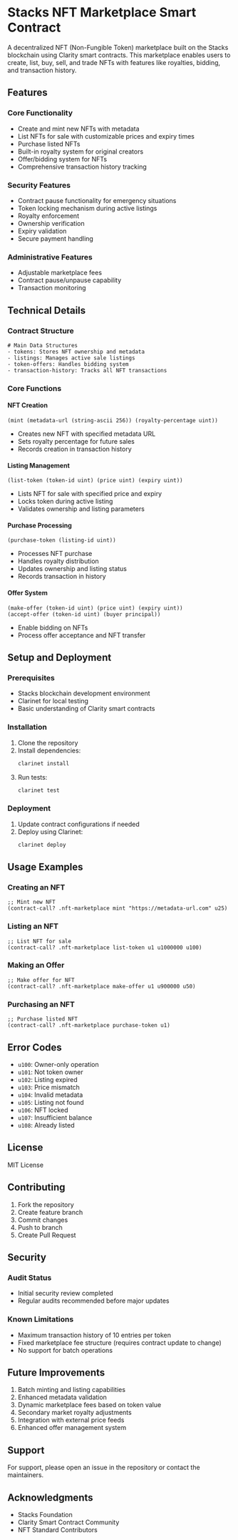 # Stacks NFT Marketplace Smart Contract

A decentralized NFT (Non-Fungible Token) marketplace built on the Stacks blockchain using Clarity smart contracts. This marketplace enables users to create, list, buy, sell, and trade NFTs with features like royalties, bidding, and transaction history.

## Features

### Core Functionality
- Create and mint new NFTs with metadata
- List NFTs for sale with customizable prices and expiry times
- Purchase listed NFTs
- Built-in royalty system for original creators
- Offer/bidding system for NFTs
- Comprehensive transaction history tracking

### Security Features
- Contract pause functionality for emergency situations
- Token locking mechanism during active listings
- Royalty enforcement
- Ownership verification
- Expiry validation
- Secure payment handling

### Administrative Features
- Adjustable marketplace fees
- Contract pause/unpause capability
- Transaction monitoring

## Technical Details

### Contract Structure

```clarity
# Main Data Structures
- tokens: Stores NFT ownership and metadata
- listings: Manages active sale listings
- token-offers: Handles bidding system
- transaction-history: Tracks all NFT transactions
```

### Core Functions

#### NFT Creation
```clarity
(mint (metadata-url (string-ascii 256)) (royalty-percentage uint))
```
- Creates new NFT with specified metadata URL
- Sets royalty percentage for future sales
- Records creation in transaction history

#### Listing Management
```clarity
(list-token (token-id uint) (price uint) (expiry uint))
```
- Lists NFT for sale with specified price and expiry
- Locks token during active listing
- Validates ownership and listing parameters

#### Purchase Processing
```clarity
(purchase-token (listing-id uint))
```
- Processes NFT purchase
- Handles royalty distribution
- Updates ownership and listing status
- Records transaction in history

#### Offer System
```clarity
(make-offer (token-id uint) (price uint) (expiry uint))
(accept-offer (token-id uint) (buyer principal))
```
- Enable bidding on NFTs
- Process offer acceptance and NFT transfer

## Setup and Deployment

### Prerequisites
- Stacks blockchain development environment
- Clarinet for local testing
- Basic understanding of Clarity smart contracts

### Installation
1. Clone the repository
2. Install dependencies:
   ```bash
   clarinet install
   ```
3. Run tests:
   ```bash
   clarinet test
   ```

### Deployment
1. Update contract configurations if needed
2. Deploy using Clarinet:
   ```bash
   clarinet deploy
   ```

## Usage Examples

### Creating an NFT
```clarity
;; Mint new NFT
(contract-call? .nft-marketplace mint "https://metadata-url.com" u25)
```

### Listing an NFT
```clarity
;; List NFT for sale
(contract-call? .nft-marketplace list-token u1 u1000000 u100)
```

### Making an Offer
```clarity
;; Make offer for NFT
(contract-call? .nft-marketplace make-offer u1 u900000 u50)
```

### Purchasing an NFT
```clarity
;; Purchase listed NFT
(contract-call? .nft-marketplace purchase-token u1)
```

## Error Codes

- `u100`: Owner-only operation
- `u101`: Not token owner
- `u102`: Listing expired
- `u103`: Price mismatch
- `u104`: Invalid metadata
- `u105`: Listing not found
- `u106`: NFT locked
- `u107`: Insufficient balance
- `u108`: Already listed

## License
MIT License

## Contributing
1. Fork the repository
2. Create feature branch
3. Commit changes
4. Push to branch
5. Create Pull Request

## Security

### Audit Status
- Initial security review completed
- Regular audits recommended before major updates

### Known Limitations
- Maximum transaction history of 10 entries per token
- Fixed marketplace fee structure (requires contract update to change)
- No support for batch operations

## Future Improvements
1. Batch minting and listing capabilities
2. Enhanced metadata validation
3. Dynamic marketplace fees based on token value
4. Secondary market royalty adjustments
5. Integration with external price feeds
6. Enhanced offer management system

## Support
For support, please open an issue in the repository or contact the maintainers.

## Acknowledgments
- Stacks Foundation
- Clarity Smart Contract Community
- NFT Standard Contributors